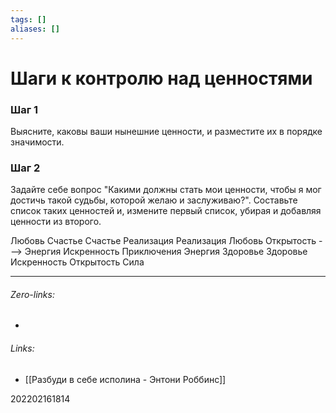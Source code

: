 ```yaml
---
tags: []
aliases: []
---
```

# Шаги к контролю над ценностями
### Шаг 1
Выясните, каковы ваши нынешние ценности, и разместите их в порядке значимости.
### Шаг 2
Задайте себе вопрос "Какими должны стать мои ценности, чтобы я мог достичь такой судьбы, которой желаю и заслуживаю?". Составьте список таких ценностей и, измените первый список, убирая и добавляя ценности из второго.

Любовь                    Счастье
Счастье                   Реализация
Реализация             Любовь
Открытость --->  Энергия
Искренность			  Приключения
Энергия                   Здоровье
Здоровье                 Искренность
				                 Открытость
								 Сила
___
###### Zero-links:
-
###### Links:
- [[Разбуди в себе исполина - Энтони Роббинс]]

202202161814